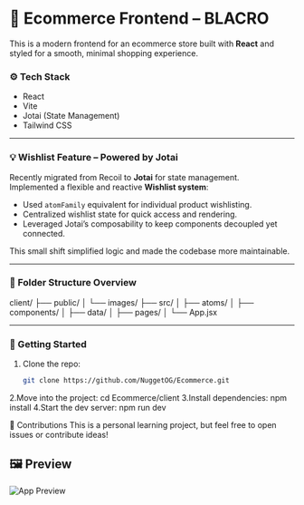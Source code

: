 # 🛒 Ecommerce Frontend – BLACRO

This is a modern frontend for an ecommerce store built with **React** and styled for a smooth, minimal shopping experience.

### ⚙️ Tech Stack
- React
- Vite
- Jotai (State Management)
- Tailwind CSS

---

### 💡 Wishlist Feature – Powered by Jotai

Recently migrated from Recoil to **Jotai** for state management.  
Implemented a flexible and reactive **Wishlist system**:

- Used `atomFamily` equivalent for individual product wishlisting.
- Centralized wishlist state for quick access and rendering.
- Leveraged Jotai’s composability to keep components decoupled yet connected.

This small shift simplified logic and made the codebase more maintainable.

---

### 📁 Folder Structure Overview

client/ ├── public/ │ └── images/ ├── src/ │ ├── atoms/ │ ├── components/ │ ├── data/ │ ├── pages/ │ └── App.jsx


---

### 🚀 Getting Started

1. Clone the repo:
   ```bash
   git clone https://github.com/NuggetOG/Ecommerce.git
2.Move into the project:
  cd Ecommerce/client
3.Install dependencies:
  npm install
4.Start the dev server:
  npm run dev
  
🙌 Contributions
This is a personal learning project, but feel free to open issues or contribute ideas!

## 🖼️ Preview

![App Preview](client/public/images/preview.png)



